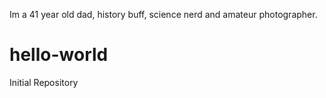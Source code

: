 Im a 41 year old dad, history buff, science nerd and amateur photographer. 
# hello-world
Initial Repository
